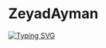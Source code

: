 # ZeyadAyman
[![Typing SVG](https://readme-typing-svg.demolab.com?font=Fira+Code&pause=1000&color=01E7F7&random=false&width=435&lines=The+five+boxing+wizards+jump+quickly)](https://git.io/typing-svg)
